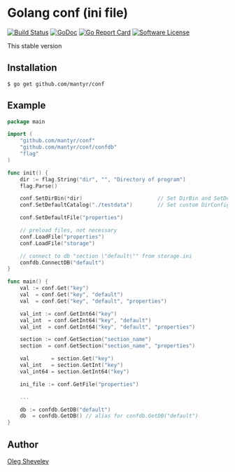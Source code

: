 # Golang conf (ini file)

[![Build Status](https://travis-ci.org/mantyr/conf.svg?branch=master)][build_status]
[![GoDoc](https://godoc.org/github.com/mantyr/conf?status.png)][godoc]
[![Go Report Card](https://goreportcard.com/badge/github.com/mantyr/conf)][goreport]
[![Software License](https://img.shields.io/badge/license-MIT-brightgreen.svg)](LICENSE.md)

This stable version

## Installation

    $ go get github.com/mantyr/conf

## Example

```GO
package main

import (
    "github.com/mantyr/conf"
    "github.com/mantyr/conf/confdb"
    "flag"
)

func init() {
    dir := flag.String("dir", "", "Directory of program")
    flag.Parse()

    conf.SetDirBin(*dir)                        // Set DirBin and SetDefaultCatalog(conf.DirBin+"/configs")
    conf.SetDefaultCatalog("./testdata")        // Set custom DirConfig, no change conf.DirBin, default value conf.DirBin = "."

    conf.SetDefaultFile("properties")

    // preload files, not necessary
    conf.LoadFile("properties")
    conf.LoadFile("storage")

    // connect to db "section \"default\"" from storage.ini
    confdb.ConnectDB("default")
}

func main() {
    val := conf.Get("key")
    val  = conf.Get("key", "default")
    val  = conf.Get("key", "default", "properties")

    val_int := conf.GetInt64("key")
    val_int  = conf.GetInt64("key", "default")
    val_int  = conf.GetInt64("key", "default", "properties")

    section := conf.GetSection("section_name")
    section  = conf.GetSection("section_name", "properties")

    val       = section.Get("key")
    val_int   = section.GetInt("key")
    val_int64 = section.GetInt64("key")

    ini_file := conf.GetFile("properties")

    ...

    db := confdb.GetDB("default")
    db  = confdb.GetDB() // alias for confdb.GetDB("default")
}
```

## Author

[Oleg Shevelev][mantyr]

[mantyr]: https://github.com/mantyr


[build_status]: https://travis-ci.org/mantyr/conf
[godoc]:        http://godoc.org/github.com/mantyr/conf
[goreport]:     https://goreportcard.com/report/github.com/mantyr/conf
